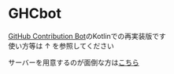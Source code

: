 # GHCbot
[GitHub Contribution Bot](https://github.com/T45K/GithubContributionBot)のKotlinでの再実装版です<br>
使い方等は ↑ を参照してください

サーバーを用意するのが面倒な方は[こちら](https://github.com/T45K/GHCBotForLambda)
